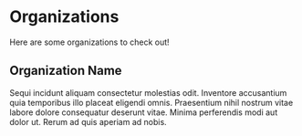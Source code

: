 # Organizations

Here are some organizations to check out!

## Organization Name

Sequi incidunt aliquam consectetur molestias odit. Inventore accusantium quia temporibus illo placeat eligendi omnis. Praesentium nihil nostrum vitae labore dolore consequatur deserunt vitae. Minima perferendis modi aut dolor ut. Rerum ad quis aperiam ad nobis.